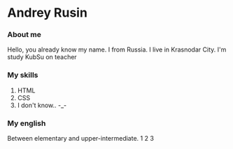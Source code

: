# **Andrey Rusin**

### About me
Hello, you already know my name. I from Russia. I live in Krasnodar City. I'm study KubSu on teacher

### My skills
1. HTML
2. CSS
3. I don't know.. -_-

### **My english**
Between elementary and upper-intermediate.
1
2
3
